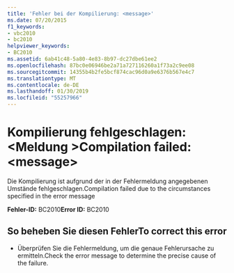 ```yaml
---
title: 'Fehler bei der Kompilierung: <message>'
ms.date: 07/20/2015
f1_keywords:
- vbc2010
- bc2010
helpviewer_keywords:
- BC2010
ms.assetid: 6ab41c48-5a80-4e83-8b97-dc27dbe61ee2
ms.openlocfilehash: 87bc0e06946be2a71a727116260a1f73a2c9ee08
ms.sourcegitcommit: 14355b4b2fe5bcf874cac96d0a9e6376b567e4c7
ms.translationtype: MT
ms.contentlocale: de-DE
ms.lasthandoff: 01/30/2019
ms.locfileid: "55257966"
---
```

# <a name="compilation-failed-message"></a><span data-ttu-id="473c7-102">Kompilierung fehlgeschlagen: \<Meldung ></span><span class="sxs-lookup"><span data-stu-id="473c7-102">Compilation failed: \<message></span></span>
<span data-ttu-id="473c7-103">Die Kompilierung ist aufgrund der in der Fehlermeldung angegebenen Umstände fehlgeschlagen.</span><span class="sxs-lookup"><span data-stu-id="473c7-103">Compilation failed due to the circumstances specified in the error message</span></span>  
  
 <span data-ttu-id="473c7-104">**Fehler-ID:** BC2010</span><span class="sxs-lookup"><span data-stu-id="473c7-104">**Error ID:** BC2010</span></span>  
  
## <a name="to-correct-this-error"></a><span data-ttu-id="473c7-105">So beheben Sie diesen Fehler</span><span class="sxs-lookup"><span data-stu-id="473c7-105">To correct this error</span></span>  
  
-   <span data-ttu-id="473c7-106">Überprüfen Sie die Fehlermeldung, um die genaue Fehlerursache zu ermitteln.</span><span class="sxs-lookup"><span data-stu-id="473c7-106">Check the error message to determine the precise cause of the failure.</span></span>  
  
 
